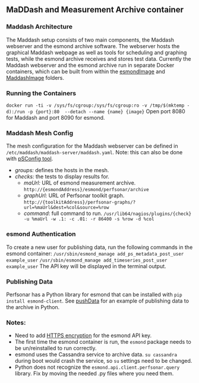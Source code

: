 MaDDash and Measurement Archive container
-----
### Maddash Architecture
The Maddash setup consists of two main components, the Maddash webserver and the esmond archive software. The webserver hosts the graphical Maddash webpage as well as tools for scheduling and graphing tests, while the esmond archive receives and stores test data. Currently the Maddash webserver and the esmond archive run in separate Docker containers, which can be built from within the [esmondImage](https://github.com/BichyRichy/bug-free-funicular/tree/master/esmondImage) and [MaddashImage](https://github.com/BichyRichy/bug-free-funicular/tree/master/MaddashImage) folders.

### Running the Containers
```docker run -ti -v /sys/fs/cgroup:/sys/fs/cgroup:ro -v /tmp/$(mktemp -d):/run -p {port}:80  --detach --name {name} {image}```
Open port 8080 for Maddash and port 8090 for esmond.

### Maddash Mesh Config
The mesh configuration for the Maddash webserver can be defined in ```/etc/maddash/maddash-server/maddash.yaml```. 
Note: this can also be done with [pSConfig tool](https://docs.perfsonar.net/psconfig_maddash_agent.html).
* *groups:* defines the hosts in the mesh.
* *checks:* the tests to display results for.
    * *maUrl:* URL of esmond measurement archive.
    ```http://{esmondAddress}/esmond/perfsonar/archive```
    * *graphUrl:* URL of Perfsonar toolkit graph.
    ```http://{toolkitAddress}/perfsonar-graphs/?url=%maUrl&dest=%col&source=%row```
    * *command*: full command to run.
    ```/usr/lib64/nagios/plugins/{check} -u %maUrl -w .1: -c .01: -r 86400 -s %row -d %col```

### esmond Authentication
To create a new user for publishing data, run the following commands in the esmond container:
```/usr/sbin/esmond_manage add_ps_metadata_post_user example_user```
```/usr/sbin/esmond_manage add_timeseries_post_user example_user```
The API key will be displayed in the terminal output. 

### Publishing Data
Perfsonar has a Python library for esmond that can be installed with ```pip install esmond-client```. See [pushData](https://github.com/BichyRichy/bug-free-funicular/blob/master/MaddashImage/esmondAPI/pushData.py) for an example of publishing data to the archive in Python.
### Notes:
* Need to add [HTTPS encryption](https://httpd.apache.org/docs/2.4/ssl/ssl_howto.html) for the esmond API key.
* The first time the esmond container is run, the ```esmond``` package needs to be un/reinstalled to run correctly.
* esmond uses the Cassandra service to archive data. ```su cassandra``` during boot would crash the service, so ```su``` settings need to be changed.
* Python does not recognize the ```esmond.api.client.perfsonar.query``` library. Fix by moving the needed .py files where you need them.